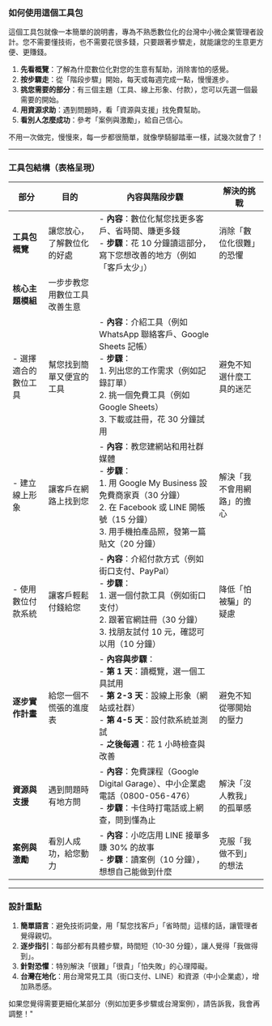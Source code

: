 ### 如何使用這個工具包
這個工具包就像一本簡單的說明書，專為不熟悉數位化的台灣中小微企業管理者設計。您不需要懂技術，也不需要花很多錢，只要跟著步驟走，就能讓您的生意更方便、更賺錢。

1. **先看概覽**：了解為什麼數位化對您的生意有幫助，消除害怕的感覺。
2. **按步驟走**：從「階段步驟」開始，每天或每週完成一點，慢慢進步。
3. **挑您需要的部分**：有三個主題（工具、線上形象、付款），您可以先選一個最需要的開始。
4. **用資源求助**：遇到問題時，看「資源與支援」找免費幫助。
5. **看別人怎麼成功**：參考「案例與激勵」，給自己信心。

不用一次做完，慢慢來，每一步都很簡單，就像學騎腳踏車一樣，試幾次就會了！

---

### 工具包結構（表格呈現）


| **部分**            | **目的**                                      | **內容與階段步驟**                                                                                   | **解決的挑戰**                  |
|---------------------|----------------------------------------------|-----------------------------------------------------------------------------------------------------|---------------------------------|
| **工具包概覽**      | 讓您放心，了解數位化的好處                    | - **內容**：數位化幫您找更多客戶、省時間、賺更多錢<br>- **步驟**：花 10 分鐘讀這部分，寫下您想改善的地方（例如「客戶太少」） | 消除「數位化很難」的恐懼       |
| **核心主題模組**    | 一步步教您用數位工具改善生意                  |                                                                                                     |                                 |
| - 選擇適合的數位工具| 幫您找到簡單又便宜的工具                      | - **內容**：介紹工具（例如 WhatsApp 聯絡客戶、Google Sheets 記帳）<br>- **步驟**：<br>  1. 列出您的工作需求（例如記錄訂單）<br>  2. 挑一個免費工具（例如 Google Sheets）<br>  3. 下載或註冊，花 30 分鐘試用 | 避免不知選什麼工具的迷茫       |
| - 建立線上形象      | 讓客戶在網路上找到您                          | - **內容**：教您建網站和用社群媒體<br>- **步驟**：<br>  1. 用 Google My Business 設免費商家頁（30 分鐘）<br>  2. 在 Facebook 或 LINE 開帳號（15 分鐘）<br>  3. 用手機拍產品照，發第一篇貼文（20 分鐘） | 解決「我不會用網路」的擔心     |
| - 使用數位付款系統  | 讓客戶輕鬆付錢給您                            | - **內容**：介紹付款方式（例如街口支付、PayPal）<br>- **步驟**：<br>  1. 選一個付款工具（例如街口支付）<br>  2. 跟著官網註冊（30 分鐘）<br>  3. 找朋友試付 10 元，確認可以用（10 分鐘） | 降低「怕被騙」的疑慮           |
| **逐步實作計畫**    | 給您一個不慌張的進度表                        | - **內容與步驟**：<br>  - **第 1 天**：讀概覽，選一個工具試用<br>  - **第 2-3 天**：設線上形象（網站或社群）<br>  - **第 4-5 天**：設付款系統並測試<br>  - **之後每週**：花 1 小時檢查與改善 | 避免不知從哪開始的壓力         |
| **資源與支援**      | 遇到問題時有地方問                            | - **內容**：免費課程（Google Digital Garage）、中小企業處電話（0800-056-476）<br>- **步驟**：卡住時打電話或上網查，問到懂為止 | 解決「沒人教我」的孤單感       |
| **案例與激勵**      | 看別人成功，給您動力                          | - **內容**：小吃店用 LINE 接單多賺 30% 的故事<br>- **步驟**：讀案例（10 分鐘），想想自己能做到什麼 | 克服「我做不到」的想法         |



---

### 設計重點
1. **簡單語言**：避免技術詞彙，用「幫您找客戶」「省時間」這樣的話，讓管理者覺得親切。
2. **逐步指引**：每部分都有具體步驟，時間短（10-30 分鐘），讓人覺得「我做得到」。
3. **針對恐懼**：特別解決「很難」「很貴」「怕失敗」的心理障礙。
4. **台灣在地化**：用台灣常見工具（街口支付、LINE）和資源（中小企業處），增加熟悉感。

如果您覺得需要更細化某部分（例如加更多步驟或台灣案例），請告訴我，我會再調整！"